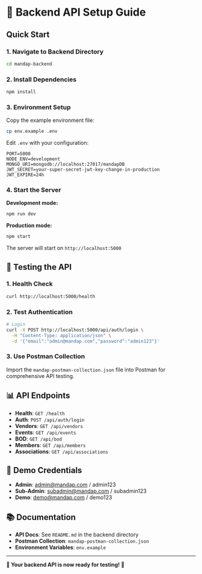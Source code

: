 # 🚀 Backend API Setup Guide

## Quick Start

### 1. Navigate to Backend Directory
```bash
cd mandap-backend
```

### 2. Install Dependencies
```bash
npm install
```

### 3. Environment Setup
Copy the example environment file:
```bash
cp env.example .env
```

Edit `.env` with your configuration:
```env
PORT=5000
NODE_ENV=development
MONGO_URI=mongodb://localhost:27017/mandapDB
JWT_SECRET=your-super-secret-jwt-key-change-in-production
JWT_EXPIRE=24h
```

### 4. Start the Server
**Development mode:**
```bash
npm run dev
```

**Production mode:**
```bash
npm start
```

The server will start on `http://localhost:5000`

## 🧪 Testing the API

### 1. Health Check
```bash
curl http://localhost:5000/health
```

### 2. Test Authentication
```bash
# Login
curl -X POST http://localhost:5000/api/auth/login \
  -H "Content-Type: application/json" \
  -d '{"email":"admin@mandap.com","password":"admin123"}'
```

### 3. Use Postman Collection
Import the `mandap-postman-collection.json` file into Postman for comprehensive API testing.

## 📊 API Endpoints

- **Health**: `GET /health`
- **Auth**: `POST /api/auth/login`
- **Vendors**: `GET /api/vendors`
- **Events**: `GET /api/events`
- **BOD**: `GET /api/bod`
- **Members**: `GET /api/members`
- **Associations**: `GET /api/associations`

## 🔐 Demo Credentials

- **Admin**: admin@mandap.com / admin123
- **Sub-Admin**: subadmin@mandap.com / subadmin123
- **Demo**: demo@mandap.com / demo123

## 📚 Documentation

- **API Docs**: See `README.md` in the backend directory
- **Postman Collection**: `mandap-postman-collection.json`
- **Environment Variables**: `env.example`

---

**🎉 Your backend API is now ready for testing! 🎉**









